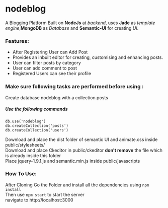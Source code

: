 # nodeblog
A Blogging Platform Built on **NodeJs** at *backend*, uses **Jade** as *template engine*,**MongoDB** as *Database* and **Semantic-UI** for creating *UI*.

### Features:  
* After Registering User can Add Post  
* Provides an inbuilt editor for creating, customising and enhancing posts.  
* User can filter posts by category  
* User can add comment to post  
* Registered Users can see their profile 

### Make sure following tasks are performed before using :

Create <MongoDB> database nodeblog with a collection posts  
##### Use the following commands  
```
db.use('nodeblog')
db.createCollection('posts')
db.createCollection('users')
```
Download and place the dist folder of semantic UI and animate.css inside public/stylesheets/  
Download and place Ckeditor in public/ckeditor **don't remove** the file which is already inside this folder  
Place jquery-1.9.1.js and semantic.min.js inside public/javascripts  

### How To Use:

After Cloning Go the Folder and install all the dependencies using `npm install`   
Then use `npm start` to start the server  
navigate to http://localhost:3000
